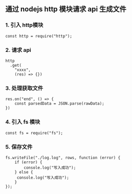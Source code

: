 ## 通过 nodejs http 模块请求 api 生成文件


### 1. 引入 http模块
`````
const http = require("http");
`````

### 2. 请求 api
``````
http
  .get(
    "xxxx",
    (res) => {})
``````

### 3. 处理获取文件
`````
res.on("end", () => {
    const parsedData = JSON.parse(rawData);
})  
`````

### 4. 引入 fs 模块
`````
const fs = require("fs");
`````

### 5. 保存文件
``````
fs.writeFile("./log.log", rows, function (error) {
    if (error) {
        console.log("写入成功");
    } else {
     console.log("写入成功");
    }
});
``````